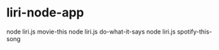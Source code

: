 # liri-node-app


node liri.js movie-this 
node liri.js do-what-it-says
node liri.js spotify-this-song
